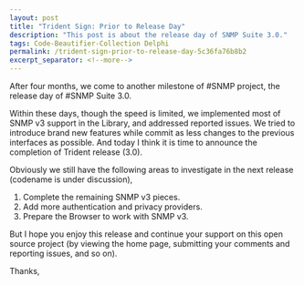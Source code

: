 ```yaml
---
layout: post
title: "Trident Sign: Prior to Release Day"
description: "This post is about the release day of SNMP Suite 3.0."
tags: Code-Beautifier-Collection Delphi
permalink: /trident-sign-prior-to-release-day-5c36fa76b8b2
excerpt_separator: <!--more-->
---
```

After four months, we come to another milestone of #SNMP project, the release day of #SNMP Suite 3.0.
<!--more-->

Within these days, though the speed is limited, we implemented most of SNMP v3 support in the Library, and addressed reported issues. We tried to introduce brand new features while commit as less changes to the
previous interfaces as possible. And today I think it is time to announce the completion of Trident release (3.0).

Obviously we still have the following areas to investigate in the next release (codename is under discussion),

1. Complete the remaining SNMP v3 pieces.
1. Add more authentication and privacy providers.
1. Prepare the Browser to work with SNMP v3.

But I hope you enjoy this release and continue your support on this open source project (by viewing the home page, submitting your comments and reporting issues, and so on).

Thanks,
